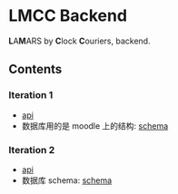 # LMCC Backend

**L**A**M**ARS by **C**lock **C**ouriers, backend.

## Contents

### Iteration 1

- [api](https://app.swaggerhub.com/apis-docs/xxh160/lmcc-api/1.0.3)
- 数据库用的是 moodle 上的结构: [schema](doc/iter-1/schema.md)

### Iteration 2

- [api](https://app.swaggerhub.com/apis-docs/xxh160/lmcc-api/2.0.1)
- 数据库 schema: [schema](doc/iter-2/schema.md)
